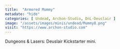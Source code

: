 ```yaml
---
title:  "Armored Mummy"
metadate: "hide"
categories: [ Undead, Archon-Studio, DnL-Deuslair ]
image: "/assets/images/minis/undead/Mummy8.png"
visit: "https://www.archon-studio.com"
---
```

Dungeons & Lasers: Deuslair Kickstarter mini.